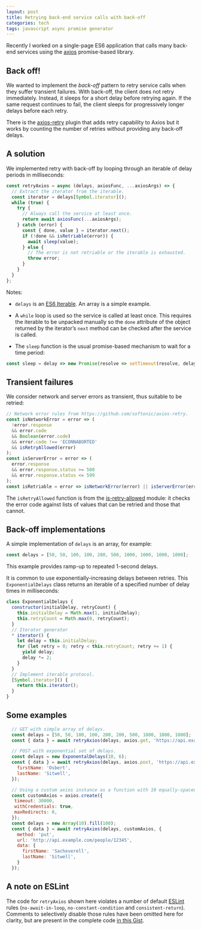 ```yaml
---
layout: post
title: Retrying back-end service calls with back-off
categories: tech
tags: javascript async promise generator
---
```


Recently I worked on a single-page ES6 application that calls many back-end
services using the [axios](https://github.com/axios/axios) promise-based
library.

## Back off!

We wanted to implement the *back-off* pattern to retry service calls when they
suffer transient failures. With back-off, the client does not retry immediately.
Instead, it sleeps for a short delay before retrying again. If the same request
continues to fail, the client sleeps for progressively longer delays before each
retry.

There is the [axios-retry](https://github.com/softonic/axios-retry) plugin that
adds retry capability to Axios but it works by counting the number of retries
without providing any back-off delays. 

## A solution

We implemented retry with back-off by looping through an iterable of delay
periods in milliseconds:

```javascript
const retryAxios = async (delays, axiosFunc, ...axiosArgs) => {
  // Extract the iterator from the iterable.
  const iterator = delays[Symbol.iterator]();
  while (true) {
    try {
      // Always call the service at least once.
      return await axiosFunc(...axiosArgs);
    } catch (error) {
      const { done, value } = iterator.next();
      if (!done && isRetriable(error)) {
        await sleep(value);
      } else {
        // The error is not retriable or the iterable is exhausted.
        throw error;
      }
    }
  }
};
```

Notes:

- `delays` is an [ES6
Iterable](https://developer.mozilla.org/en-US/docs/Web/JavaScript/Reference/Iteration_protocols).
An array is a simple example.

- A `while` loop is used so the service is called at least once. This requires
the iterable to be unpacked manually so the `done` attribute of the object
returned by the iterator’s `next` method can be checked after the service is
called.

- The `sleep` function is the usual promise-based mechanism to wait for a time
period:

```javascript
const sleep = delay => new Promise(resolve => setTimeout(resolve, delay));
```

## Transient failures

We consider network and server errors as transient, thus suitable to be retried:

```javascript
// Network error rules from https://github.com/softonic/axios-retry.
const isNetworkError = error => (
  !error.response
  && error.code
  && Boolean(error.code)
  && error.code !== 'ECONNABORTED'
  && isRetryAllowed(error)
);
const isServerError = error => (
  error.response
  && error.response.status >= 500
  && error.response.status <= 599
);
const isRetriable = error => isNetworkError(error) || isServerError(error);
```

The `isRetryAllowed` function is from the
[is-retry-allowed](https://github.com/floatdrop/is-retry-allowed) module: it
checks the error code against lists of values that can be retried and those that
cannot.

## Back-off implementations

A simple implementation of `delays` is an array, for example:
 
```javascript
const delays = [50, 50, 100, 100, 200, 500, 1000, 1000, 1000, 1000];
```

This example provides ramp-up to repeated 1-second delays.

It is common to use exponentially-increasing delays between retries. This
`ExponentialDelays` class returns an iterable of a specified number of delay
times in milliseconds:

```javascript
class ExponentialDelays {
  constructor(initialDelay, retryCount) {
    this.initialDelay = Math.max(1, initialDelay);
    this.retryCount = Math.max(0, retryCount);
  }
  // Iterator generator
  * iterator() {
    let delay = this.initialDelay;
    for (let retry = 0; retry < this.retryCount; retry += 1) {
      yield delay;
      delay *= 2;
    }
  }
  // Implement iterable protocol.
  [Symbol.iterator]() {
    return this.iterator();
  }
}
```

## Some examples

```javascript
  // GET with simple array of delays.
  const delays = [50, 50, 100, 100, 200, 200, 500, 1000, 1000, 1000];
  const { data } = await retryAxios(delays, axios.get, 'https://api.example.com/people/12345');
```

```javascript
  // POST with exponential set of delays.
  const delays = new ExponentalDelays(10, 6);
  const { data } = await retryAxios(delays, axios.post, 'https://api.example.com/people', {
    firstName: 'Osbert',
    lastName: 'Sitwell',
  });
```

```javascript
  // Using a custom axios instance as a function with 10 equally-spaced delays.
  const customAxios = axios.create({
   timeout: 30000,
   withCredentials: true,
   maxRedirects: 0,
  });
  const delays = new Array(10).fill(100);
  const { data } = await retryAxios(delays, customAxios, {
    method: 'put',
    url: 'http://api.example.com/people/12345',
    data: {
      firstName: 'Sacheverell',
      lastName: 'Sitwell',
    }
  });
```
## A note on ESLint

The code for `retryAxios` shown here violates a number of default
[ESLint](https://eslint.org/) rules (`no-await-in-loop`, `no-constant-condition`
and `consistent-return`). Comments to selectively disable those rules have been
omitted here for clarity, but are present in the complete code [in this
Gist](https://gist.github.com/mjstrasser/69d0d03f0eedb513ae529a0c137800f1).
